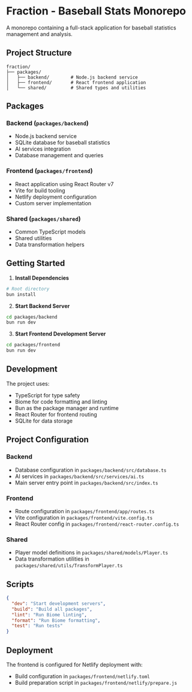 # Fraction - Baseball Stats Monorepo

A monorepo containing a full-stack application for baseball statistics management and analysis.

## Project Structure

```
fraction/
├── packages/
│   ├── backend/        # Node.js backend service
│   ├── frontend/       # React frontend application
│   └── shared/         # Shared types and utilities
```

## Packages

### Backend (`packages/backend`)
- Node.js backend service
- SQLite database for baseball statistics
- AI services integration
- Database management and queries

### Frontend (`packages/frontend`)
- React application using React Router v7
- Vite for build tooling
- Netlify deployment configuration
- Custom server implementation

### Shared (`packages/shared`)
- Common TypeScript models
- Shared utilities
- Data transformation helpers

## Getting Started

1. **Install Dependencies**
```bash
# Root directory
bun install
```

2. **Start Backend Server**
```bash
cd packages/backend
bun run dev
```

3. **Start Frontend Development Server**
```bash
cd packages/frontend
bun run dev
```

## Development

The project uses:
- TypeScript for type safety
- Biome for code formatting and linting
- Bun as the package manager and runtime
- React Router for frontend routing
- SQLite for data storage

## Project Configuration

### Backend
- Database configuration in `packages/backend/src/database.ts`
- AI services in `packages/backend/src/services/ai.ts`
- Main server entry point in `packages/backend/src/index.ts`

### Frontend
- Route configuration in `packages/frontend/app/routes.ts`
- Vite configuration in `packages/frontend/vite.config.ts`
- React Router config in `packages/frontend/react-router.config.ts`

### Shared
- Player model definitions in `packages/shared/models/Player.ts`
- Data transformation utilities in `packages/shared/utils/TransformPlayer.ts`

## Scripts

```json
{
  "dev": "Start development servers",
  "build": "Build all packages",
  "lint": "Run Biome linting",
  "format": "Run Biome formatting",
  "test": "Run tests"
}
```

## Deployment

The frontend is configured for Netlify deployment with:
- Build configuration in `packages/frontend/netlify.toml`
- Build preparation script in `packages/frontend/netlify/prepare.js`
